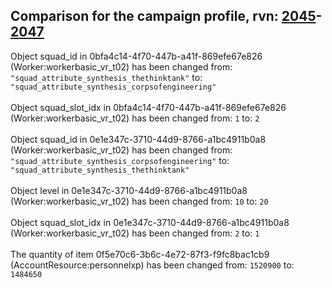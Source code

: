 ## Comparison for the campaign profile, rvn: [2045](https://github.com/PRO100KatYT/FortniteProfileRevisions/tree/main/profiles/campaign/2045%20campaign.json)-[2047](https://github.com/PRO100KatYT/FortniteProfileRevisions/tree/main/profiles/campaign/2047%20campaign.json)

Object squad_id in 0bfa4c14-4f70-447b-a41f-869efe67e826 (Worker:workerbasic_vr_t02) has been changed from: `"squad_attribute_synthesis_thethinktank"` to: `"squad_attribute_synthesis_corpsofengineering"`
<br><br>
Object squad_slot_idx in 0bfa4c14-4f70-447b-a41f-869efe67e826 (Worker:workerbasic_vr_t02) has been changed from: `1` to: `2`
<br><br>
Object squad_id in 0e1e347c-3710-44d9-8766-a1bc4911b0a8 (Worker:workerbasic_vr_t02) has been changed from: `"squad_attribute_synthesis_corpsofengineering"` to: `"squad_attribute_synthesis_thethinktank"`
<br><br>
Object level in 0e1e347c-3710-44d9-8766-a1bc4911b0a8 (Worker:workerbasic_vr_t02) has been changed from: `10` to: `20`
<br><br>
Object squad_slot_idx in 0e1e347c-3710-44d9-8766-a1bc4911b0a8 (Worker:workerbasic_vr_t02) has been changed from: `2` to: `1`
<br><br>
The quantity of item 0f5e70c6-3b6c-4e72-87f3-f9fc8bac1cb9 (AccountResource:personnelxp) has been changed from: `1520900` to: `1484650`
<br><br>

